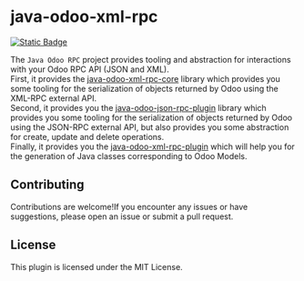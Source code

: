 # java-odoo-xml-rpc

[![Static Badge](https://img.shields.io/badge/maven%20central-0.0.2-red)](https://central.sonatype.com/namespace/ch.helvethink.odoo4java)

The `Java Odoo RPC` project provides tooling and abstraction for interactions with your Odoo RPC API (JSON and XML).\
First, it provides the [java-odoo-xml-rpc-core](java-odoo-xml-rpc-core/README.MD) library which provides you some tooling for the serialization of 
objects returned by Odoo using the XML-RPC external API.\
Second, it provides you the [java-odoo-json-rpc-plugin](java-odoo-json-rpc-client/README.MD) library which provides you some tooling for the serialization of
objects returned by Odoo using the JSON-RPC external API, but also provides you some abstraction for create, update and delete operations.\
Finally, it provides you the [java-odoo-xml-rpc-plugin](java-odoo-xml-rpc-plugin/README.MD) which will help you for the generation of Java classes corresponding to Odoo Models.


## Contributing

Contributions are welcome!If you encounter any issues or have suggestions, please open an issue or submit a pull request.

## License

This plugin is licensed under the MIT License.
